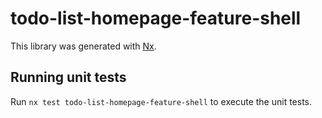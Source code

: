 # todo-list-homepage-feature-shell

This library was generated with [Nx](https://nx.dev).

## Running unit tests

Run `nx test todo-list-homepage-feature-shell` to execute the unit tests.
